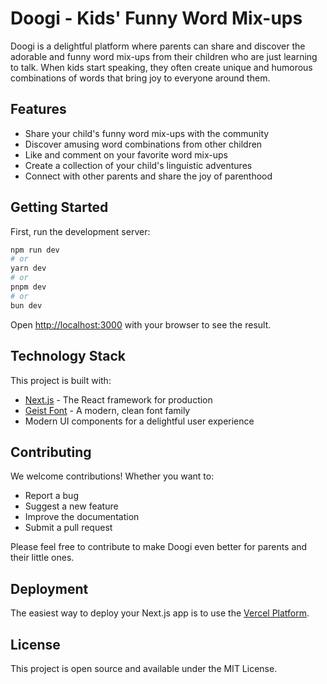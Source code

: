 # Doogi - Kids' Funny Word Mix-ups

Doogi is a delightful platform where parents can share and discover the adorable and funny word mix-ups from their children who are just learning to talk. When kids start speaking, they often create unique and humorous combinations of words that bring joy to everyone around them.

## Features

- Share your child's funny word mix-ups with the community
- Discover amusing word combinations from other children
- Like and comment on your favorite word mix-ups
- Create a collection of your child's linguistic adventures
- Connect with other parents and share the joy of parenthood

## Getting Started

First, run the development server:

```bash
npm run dev
# or
yarn dev
# or
pnpm dev
# or
bun dev
```

Open [http://localhost:3000](http://localhost:3000) with your browser to see the result.

## Technology Stack

This project is built with:

- [Next.js](https://nextjs.org) - The React framework for production
- [Geist Font](https://vercel.com/font) - A modern, clean font family
- Modern UI components for a delightful user experience

## Contributing

We welcome contributions! Whether you want to:

- Report a bug
- Suggest a new feature
- Improve the documentation
- Submit a pull request

Please feel free to contribute to make Doogi even better for parents and their little ones.

## Deployment

The easiest way to deploy your Next.js app is to use the [Vercel Platform](https://vercel.com/new?utm_medium=default-template&filter=next.js&utm_source=create-next-app&utm_campaign=create-next-app-readme).

## License

This project is open source and available under the MIT License.
